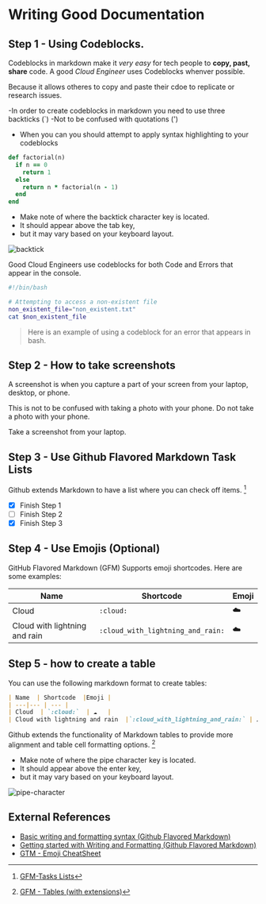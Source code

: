 # Writing Good Documentation

## Step 1 - Using Codeblocks.

Codeblocks in markdown make it *very easy* for tech people to **copy, past, share** code. 
A good _Cloud Engineer_ uses Codeblocks whenver possible. 

Because it allows otheres to copy and paste their cdoe to replicate or research issues.

-In order to create codeblocks in markdown you need to use three backticks (`)
-Not to be confused with quotations (')

- When you can you should attempt to apply syntax highlighting to your codeblocks

```ruby
def factorial(n)
  if n == 0
    return 1
  else
    return n * factorial(n - 1)
  end
end
```
- Make note of where the backtick character key is located. 
- It should appear above the tab key,
- but it may vary based on your keyboard layout.

![backtick](https://github.com/AmberL23/github-docs-example/assets/142250106/410b80ab-d6bb-4a4c-a2fe-06a665ba1f96)

Good Cloud Engineers use codeblocks for both Code and Errors that appear in the console. 

```bash
#!/bin/bash

# Attempting to access a non-existent file
non_existent_file="non_existent.txt"
cat $non_existent_file
```
> Here is an example of using a codeblock for an error that appears in bash.

## Step 2 - How to take screenshots

A screenshot is when you capture a part of your screen from your laptop, desktop, or phone. 

This is not to be confused with taking a photo with your phone. Do not take a photo with your phone. 

Take a screenshot from your laptop. 




## Step 3 - Use Github Flavored Markdown Task Lists

Github extends Markdown to have a list where you can check off items. [^2]
- [x] Finish Step 1
- [ ] Finish Step 2
- [x] Finish Step 3

##  Step 4 - Use Emojis (Optional)

GitHub Flavored Markdown (GFM) Supports emoji shortcodes.
Here are some examples:

| Name  | Shortcode  |Emoji |
| ---|--- | --- |
| Cloud  | `:cloud:`  | ☁️   |
| Cloud with lightning and rain  |`:cloud_with_lightning_and_rain:` | ☁️   |

## Step 5 - how to create a table 

You can use the following markdown format to create tables: 

```markdown
| Name  | Shortcode  |Emoji |
| ---|--- | --- |
| Cloud  | `:cloud:`  | ☁️   |
| Cloud with lightning and rain  |`:cloud_with_lightning_and_rain:` | ☁️   |
```
Github extends the functionality of Markdown tables to provide more alignment and table cell formatting options. [^3]
- Make note of where the pipe character key is located. 
- It should appear above the enter key,
- but it may vary based on your keyboard layout.
  
![pipe-character](https://github.com/AmberL23/github-docs-example/assets/142250106/73debf90-0c84-444e-9b37-e5b5909c3edf)

## External References 
- [Basic writing and formatting syntax (Github Flavored Markdown)](https://docs.github.com/en/get-started/writing-on-github/getting-started-with-writing-and-formatting-on-github/basic-writing-and-formatting-syntax)
- [Getting started with Writing and Formatting (Github Flavored Markdown)](https://docs.github.com/en/get-started/writing-on-github/getting-started-with-writing-and-formatting-on-github/about-writing-and-formatting-on-github)
- [GTM - Emoji CheatSheet](https://github.com/ikatyang/emoji-cheat-sheet)
[^1]: [GitHub Flavored Mardown Spec](https://github.com/gfm/)
[^2]: [GFM-Tasks Lists](https://facelessuser.github.io/pymdown-extensions/extensions/tasklist/#tasklist) 
[^3]: [GFM - Tables (with extensions)](https://github.github.com/gfm/#tables-extension-)
